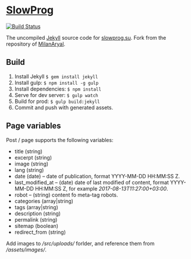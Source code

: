 # [SlowProg](http://slowprog.su)

[![Build Status](https://travis-ci.org/slowprog/slowprog.github.io.svg?branch=master)](https://travis-ci.org/slowprog/slowprog.github.io)

The uncompiled [Jekyll](https://jekyllrb.com) source code for [slowprog.su](http://slowprog.su). Fork from the repository of [MilanAryal](https://github.com/MilanAryal/milanaryal.github.io).

## Build

1. Install Jekyll `$ gem install jekyll`
2. Install gulp: `$ npm install -g gulp`
3. Install dependencies: `$ npm install`
4. Serve for dev server: `$ gulp watch`
5. Build for prod: `$ gulp build:jekyll`
6. Commit and push with generated assets.

## Page variables

Post / page supports the following variables:

* title (string)
* excerpt (string)
* image (string)
* lang (string)
* date (date) – date of publication, format YYYY-MM-DD HH:MM:SS Z.
* last_modified_at – (date) date of last modified of content, format YYYY-MM-DD HH:MM:SS Z, for example *2017-08-13T11:27:00+03:00*.
* robot – (string) content fo meta-tag robots.
* categories (array|string)
* tags (array|string)
* description (string)
* permalink (string)
* sitemap (boolean)
* redirect_from (string)

Add images to */src/uploads/* forlder, and reference them from */assets/images/*.